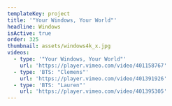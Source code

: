```yaml
---
templateKey: project
title: '"Your Windows, Your World"'
headline: Windows
isActive: true
order: 325
thumbnail: assets/windows4k_x.jpg
videos:
  - type: '"Your Windows, Your World"'
    url: 'https://player.vimeo.com/video/401158767'
  - type: 'BTS: "Clemens"'
    url: 'https://player.vimeo.com/video/401391926'
  - type: 'BTS: "Lauren"'
    url: 'https://player.vimeo.com/video/401395305'
---
```

